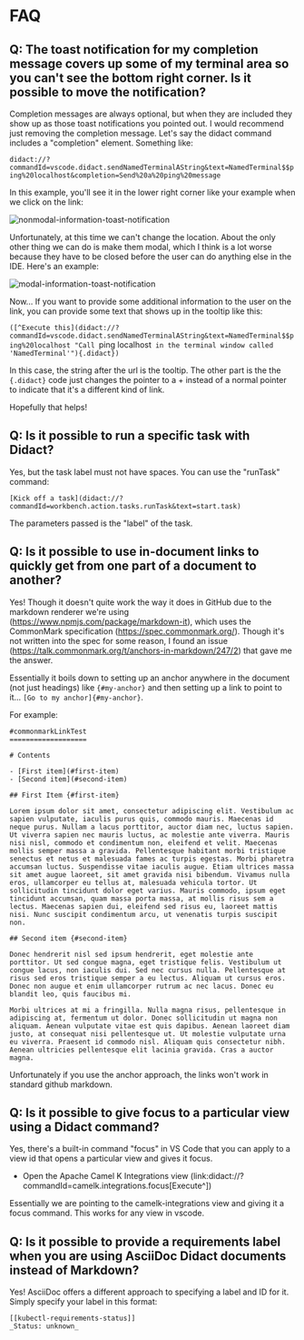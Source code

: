 # FAQ

## Q: The toast notification for my completion message covers up some of my terminal area so you can't see the bottom right corner. Is it possible to move the notification?

Completion messages are always optional, but when they are included they show up as those toast notifications you pointed out. I would recommend just removing the completion message. Let's say the didact command includes a "completion" element. Something like:

`didact://?commandId=vscode.didact.sendNamedTerminalAString&text=NamedTerminal$$ping%20localhost&completion=Send%20a%20ping%20message`

In this example, you'll see it in the lower right corner like your example when we click on the link:

![nonmodal-information-toast-notification](https://user-images.githubusercontent.com/530878/86397038-4ba1d200-bc60-11ea-86e5-33154e195a22.gif)

Unfortunately, at this time we can't change the location. About the only other thing we can do is make them modal, which I think is a lot worse because they have to be closed before the user can do anything else in the IDE. Here's an example:

![modal-information-toast-notification](https://user-images.githubusercontent.com/530878/86397074-5fe5cf00-bc60-11ea-8d04-2e4b6c068d74.gif)

Now... If you want to provide some additional information to the user on the link, you can provide some text that shows up in the tooltip like this:

`([^Execute this](didact://?commandId=vscode.didact.sendNamedTerminalAString&text=NamedTerminal$$ping%20localhost "Call `ping localhost` in the terminal window called 'NamedTerminal'"){.didact})`

In this case, the string after the url is the tooltip. The other part is the the `{.didact}` code just changes the pointer to a + instead of a normal pointer to indicate that it's a different kind of link.

Hopefully that helps!

## Q: Is it possible to run a specific task with Didact?

Yes, but the task label must not have spaces. You can use the "runTask" command:

`[Kick off a task](didact://?commandId=workbench.action.tasks.runTask&text=start.task)`

The parameters passed is the "label" of the task.

## Q: Is it possible to use in-document links to quickly get from one part of a document to another?

Yes! Though it doesn't quite work the way it does in GitHub due to the markdown renderer we're using (https://www.npmjs.com/package/markdown-it), which uses the CommonMark specification (https://spec.commonmark.org/). Though it's not written into the spec for some reason, I found an issue (https://talk.commonmark.org/t/anchors-in-markdown/247/2) that gave me the answer.

Essentially it boils down to setting up an anchor anywhere in the document (not just headings) like `{#my-anchor}` and then setting up a link to point to it... `[Go to my anchor]{#my-anchor}`. 

For example:

```
#commonmarkLinkTest
===================

# Contents

- [First item](#first-item)
- [Second item](#second-item)

## First Item {#first-item}

Lorem ipsum dolor sit amet, consectetur adipiscing elit. Vestibulum ac sapien vulputate, iaculis purus quis, commodo mauris. Maecenas id neque purus. Nullam a lacus porttitor, auctor diam nec, luctus sapien. Ut viverra sapien nec mauris luctus, ac molestie ante viverra. Mauris nisi nisl, commodo et condimentum non, eleifend et velit. Maecenas mollis semper massa a gravida. Pellentesque habitant morbi tristique senectus et netus et malesuada fames ac turpis egestas. Morbi pharetra accumsan luctus. Suspendisse vitae iaculis augue. Etiam ultrices massa sit amet augue laoreet, sit amet gravida nisi bibendum. Vivamus nulla eros, ullamcorper eu tellus at, malesuada vehicula tortor. Ut sollicitudin tincidunt dolor eget varius. Mauris commodo, ipsum eget tincidunt accumsan, quam massa porta massa, at mollis risus sem a lectus. Maecenas sapien dui, eleifend sed risus eu, laoreet mattis nisi. Nunc suscipit condimentum arcu, ut venenatis turpis suscipit non.

## Second item {#second-item}

Donec hendrerit nisl sed ipsum hendrerit, eget molestie ante porttitor. Ut sed congue magna, eget tristique felis. Vestibulum ut congue lacus, non iaculis dui. Sed nec cursus nulla. Pellentesque at risus sed eros tristique semper a eu lectus. Aliquam ut cursus eros. Donec non augue et enim ullamcorper rutrum ac nec lacus. Donec eu blandit leo, quis faucibus mi.

Morbi ultrices at mi a fringilla. Nulla magna risus, pellentesque in adipiscing at, fermentum ut dolor. Donec sollicitudin ut magna non aliquam. Aenean vulputate vitae est quis dapibus. Aenean laoreet diam justo, at consequat nisi pellentesque ut. Ut molestie vulputate urna eu viverra. Praesent id commodo nisl. Aliquam quis consectetur nibh. Aenean ultricies pellentesque elit lacinia gravida. Cras a auctor magna.
```

Unfortunately if you use the anchor approach, the links won't work in standard github markdown. 

## Q: Is it possible to give focus to a particular view using a Didact command?

Yes, there's a built-in command "focus" in VS Code that you can apply to a view id that opens a particular view and gives it focus.

* Open the Apache Camel K Integrations view (link:didact://?commandId=camelk.integrations.focus[Execute^])

Essentially we are pointing to the camelk-integrations view and giving it a focus command. This works for any view in vscode.

## Q: Is it possible to provide a requirements label when you are using AsciiDoc Didact documents instead of Markdown?

Yes! AsciiDoc offers a different approach to specifying a label and ID for it. Simply specify your label in this format:

```
[[kubectl-requirements-status]]
_Status: unknown_
```
